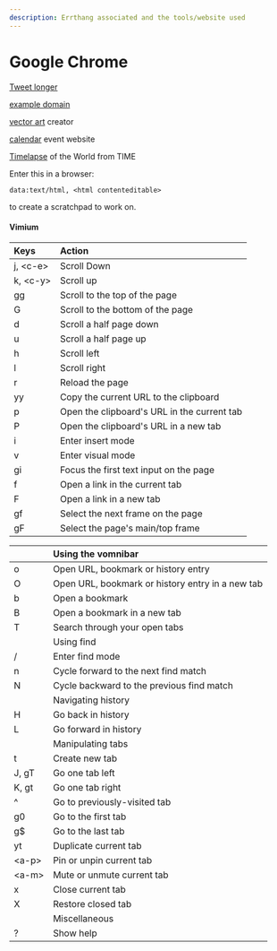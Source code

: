 ```yaml
---
description: Errthang associated and the tools/website used
---
```


# Google Chrome

[Tweet longer ](https://www.twitlonger.com/)

[example domain](http://example.com/)

[vector art](https://icons8.com/vector-creator/new) creator

[calendar](http://www.webcal.fi/en/calendars.php) event website

[Timelapse](https://world.time.com/timelapse/) of the World from TIME 

Enter this in a browser:

```text
data:text/html, <html contenteditable>
```

to create a scratchpad to work on.

#### Vimium

| Keys | Action |
| :--- | :--- |
| j, &lt;c-e&gt; | Scroll Down |
| k, &lt;c-y&gt; | Scroll up |
| gg | Scroll to the top of the page |
| G | Scroll to the bottom of the page |
| d | Scroll a half page down |
| u | Scroll a half page up |
| h | Scroll left |
| l | Scroll right |
| r | Reload the page |
| yy | Copy the current URL to the clipboard |
| p | Open the clipboard's URL in the current tab |
| P | Open the clipboard's URL in a new tab |
| i | Enter insert mode |
| v | Enter visual mode |
| gi | Focus the first text input on the page |
| f | Open a link in the current tab |
| F | Open a link in a new tab |
| gf | Select the next frame on the page |
| gF | Select the page's main/top frame |

|  | Using the vomnibar |
| :--- | :--- |
| o | Open URL, bookmark or history entry |
| O | Open URL, bookmark or history entry in a new tab |
| b | Open a bookmark |
| B | Open a bookmark in a new tab |
| T | Search through your open tabs |
|  | Using find |
| / | Enter find mode |
| n | Cycle forward to the next find match |
| N | Cycle backward to the previous find match |
|  | Navigating history |
| H | Go back in history |
| L | Go forward in history |
|  | Manipulating tabs |
| t | Create new tab |
| J, gT | Go one tab left |
| K, gt | Go one tab right |
| ^ | Go to previously-visited tab |
| g0 | Go to the first tab |
| g$ | Go to the last tab |
| yt | Duplicate current tab |
| &lt;a-p&gt; | Pin or unpin current tab |
| &lt;a-m&gt; | Mute or unmute current tab |
| x | Close current tab |
| X | Restore closed tab |
|  | Miscellaneous |
| ? | Show help |





